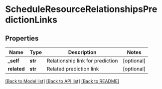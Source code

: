# ScheduleResourceRelationshipsPredictionLinks

## Properties
Name | Type | Description | Notes
------------ | ------------- | ------------- | -------------
**_self** | **str** | Relationship link for prediction | [optional] 
**related** | **str** | Related prediction link | [optional] 

[[Back to Model list]](../README.md#documentation-for-models) [[Back to API list]](../README.md#documentation-for-api-endpoints) [[Back to README]](../README.md)


